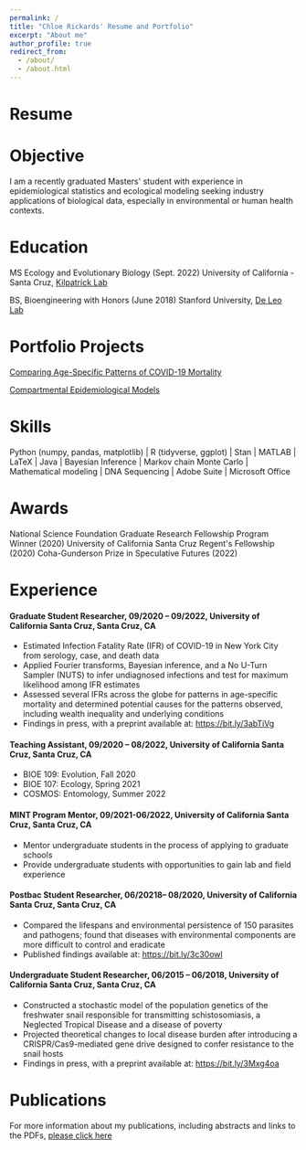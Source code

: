 ```yaml
---
permalink: /
title: "Chloe Rickards' Resume and Portfolio"
excerpt: "About me"
author_profile: true
redirect_from: 
  - /about/
  - /about.html
---
```


# Resume

# Objective
I am a recently graduated Masters' student with experience in epidemiological statistics and ecological modeling seeking industry applications of biological data, especially in environmental or human health contexts.

# Education
MS Ecology and Evolutionary Biology (Sept. 2022)
University of California - Santa Cruz, [Kilpatrick Lab](https://kilpatrick.eeb.ucsc.edu/)

BS, Bioengineering with Honors (June 2018)
Stanford University, [De Leo Lab](https://deleolab.stanford.edu/)

# Portfolio Projects

[Comparing Age-Specific Patterns of COVID-19 Mortality](https://chloerickards.shinyapps.io/Covid19/)

[Compartmental Epidemiological Models](https://chloerickards.shinyapps.io/diseasemodels/)

# Skills

Python (numpy, pandas, matplotlib) | R (tidyverse, ggplot) | Stan | MATLAB | LaTeX | Java | Bayesian Inference | Markov chain Monte Carlo | Mathematical modeling | DNA Sequencing | Adobe Suite | Microsoft Office

# Awards

National Science Foundation Graduate Research Fellowship Program Winner (2020)
University of California Santa Cruz Regent's Fellowship (2020)
Coha-Gunderson Prize in Speculative Futures (2022)

# Experience

#### Graduate Student Researcher, 09/2020 – 09/2022, University of California Santa Cruz, Santa Cruz, CA
* Estimated Infection Fatality Rate (IFR) of COVID-19 in New York City from serology, case, and death data
* Applied Fourier transforms, Bayesian inference, and a No U-Turn Sampler (NUTS) to infer undiagnosed infections and test for maximum likelihood among IFR estimates
* Assessed several IFRs across the globe for patterns in age-specific mortality and determined potential causes for the patterns observed, including wealth inequality and underlying conditions
* Findings in press, with a preprint available at: https://bit.ly/3abTiVg 

#### Teaching Assistant, 09/2020 – 08/2022, University of California Santa Cruz, Santa Cruz, CA
* BIOE 109: Evolution, Fall 2020
* BIOE 107: Ecology, Spring 2021
* COSMOS: Entomology, Summer 2022

#### MINT Program Mentor, 09/2021-06/2022, University of California Santa Cruz, Santa Cruz, CA
* Mentor undergraduate students in the process of applying to graduate schools
* Provide undergraduate students with opportunities to gain lab and field experience

#### Postbac Student Researcher, 06/20218– 08/2020, University of California Santa Cruz, Santa Cruz, CA
* Compared the lifespans and environmental persistence of 150 parasites and pathogens; found that diseases with environmental components are more difficult to control and eradicate
* Published findings available at: https://bit.ly/3c30owl 

#### Undergraduate Student Researcher, 06/2015 – 06/2018, University of California Santa Cruz, Santa Cruz, CA
* Constructed a stochastic model of the population genetics of the freshwater snail responsible for transmitting schistosomiasis, a Neglected Tropical Disease and a disease of poverty 
* Projected theoretical changes to local disease burden after introducing a CRISPR/Cas9-mediated gene drive designed to confer resistance to the snail hosts
* Findings in press, with a preprint available at: https://bit.ly/3Mxg4oa 

# Publications

For more information about my publications, including abstracts and links to the PDFs, [please click here](https://chloerickards.github.io/publications/)

